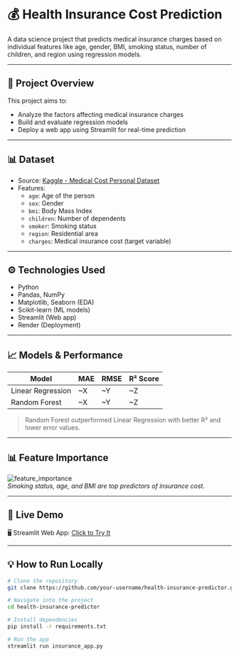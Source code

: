 # 💰 Health Insurance Cost Prediction

A data science project that predicts medical insurance charges based on individual features like age, gender, BMI, smoking status, number of children, and region using regression models.

---

## 📌 Project Overview

This project aims to:
- Analyze the factors affecting medical insurance charges
- Build and evaluate regression models
- Deploy a web app using Streamlit for real-time prediction

---

## 📊 Dataset

- Source: [Kaggle - Medical Cost Personal Dataset](https://www.kaggle.com/datasets/mirichoi0218/insurance)
- Features:
  - `age`: Age of the person
  - `sex`: Gender
  - `bmi`: Body Mass Index
  - `children`: Number of dependents
  - `smoker`: Smoking status
  - `region`: Residential area
  - `charges`: Medical insurance cost (target variable)

---

## ⚙️ Technologies Used

- Python
- Pandas, NumPy
- Matplotlib, Seaborn (EDA)
- Scikit-learn (ML models)
- Streamlit (Web app)
- Render (Deployment)

---

## 📈 Models & Performance

| Model             | MAE     | RMSE    | R² Score |
|------------------|---------|---------|----------|
| Linear Regression| ~X      | ~Y      | ~Z       |
| Random Forest     | ~X      | ~Y      | ~Z       |

> Random Forest outperformed Linear Regression with better R² and lower error values.

---

## 📊 Feature Importance

![feature_importance](feature_importance.png)  
*Smoking status, age, and BMI are top predictors of insurance cost.*

---

## 🚀 Live Demo

🖥️ Streamlit Web App: [Click to Try It](https://your-render-url.onrender.com)

---

## 💡 How to Run Locally

```bash
# Clone the repository
git clone https://github.com/your-username/health-insurance-predictor.git

# Navigate into the project
cd health-insurance-predictor

# Install dependencies
pip install -r requirements.txt

# Run the app
streamlit run insurance_app.py

